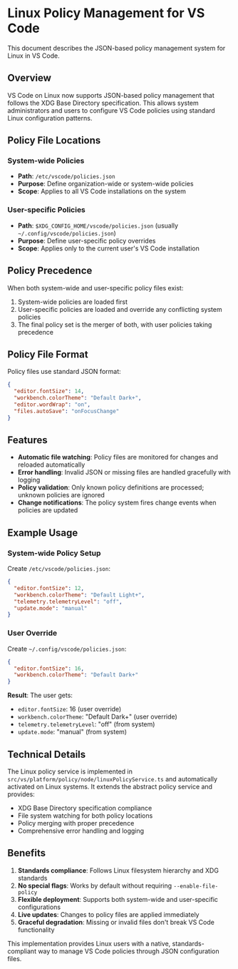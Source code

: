 # Linux Policy Management for VS Code

This document describes the JSON-based policy management system for Linux in VS Code.

## Overview

VS Code on Linux now supports JSON-based policy management that follows the XDG Base Directory specification. This allows system administrators and users to configure VS Code policies using standard Linux configuration patterns.

## Policy File Locations

### System-wide Policies
- **Path**: `/etc/vscode/policies.json`
- **Purpose**: Define organization-wide or system-wide policies
- **Scope**: Applies to all VS Code installations on the system

### User-specific Policies  
- **Path**: `$XDG_CONFIG_HOME/vscode/policies.json` (usually `~/.config/vscode/policies.json`)
- **Purpose**: Define user-specific policy overrides
- **Scope**: Applies only to the current user's VS Code installation

## Policy Precedence

When both system-wide and user-specific policy files exist:
1. System-wide policies are loaded first
2. User-specific policies are loaded and override any conflicting system policies
3. The final policy set is the merger of both, with user policies taking precedence

## Policy File Format

Policy files use standard JSON format:

```json
{
  "editor.fontSize": 14,
  "workbench.colorTheme": "Default Dark+",
  "editor.wordWrap": "on",
  "files.autoSave": "onFocusChange"
}
```

## Features

- **Automatic file watching**: Policy files are monitored for changes and reloaded automatically
- **Error handling**: Invalid JSON or missing files are handled gracefully with logging
- **Policy validation**: Only known policy definitions are processed; unknown policies are ignored
- **Change notifications**: The policy system fires change events when policies are updated

## Example Usage

### System-wide Policy Setup
Create `/etc/vscode/policies.json`:
```json
{
  "editor.fontSize": 12,
  "workbench.colorTheme": "Default Light+",
  "telemetry.telemetryLevel": "off",
  "update.mode": "manual"
}
```

### User Override
Create `~/.config/vscode/policies.json`:
```json
{
  "editor.fontSize": 16,
  "workbench.colorTheme": "Default Dark+"
}
```

**Result**: The user gets:
- `editor.fontSize`: 16 (user override)
- `workbench.colorTheme`: "Default Dark+" (user override)  
- `telemetry.telemetryLevel`: "off" (from system)
- `update.mode`: "manual" (from system)

## Technical Details

The Linux policy service is implemented in `src/vs/platform/policy/node/linuxPolicyService.ts` and automatically activated on Linux systems. It extends the abstract policy service and provides:

- XDG Base Directory specification compliance
- File system watching for both policy locations
- Policy merging with proper precedence
- Comprehensive error handling and logging

## Benefits

1. **Standards compliance**: Follows Linux filesystem hierarchy and XDG standards
2. **No special flags**: Works by default without requiring `--enable-file-policy`
3. **Flexible deployment**: Supports both system-wide and user-specific configurations
4. **Live updates**: Changes to policy files are applied immediately
5. **Graceful degradation**: Missing or invalid files don't break VS Code functionality

This implementation provides Linux users with a native, standards-compliant way to manage VS Code policies through JSON configuration files.